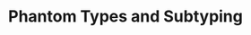 ---
title: Phantom Types and Subtyping
paper-url: http://www.cs.rit.edu/~mtf/research/phantom-subtyping/jfp06/jfp06.pdf
authors:
- Matthew Fluet
- Riccardo Pucella
type: paper
tags:
- phantom types
doHaskell-type: journal paper
dohaskell-year: 2002
---